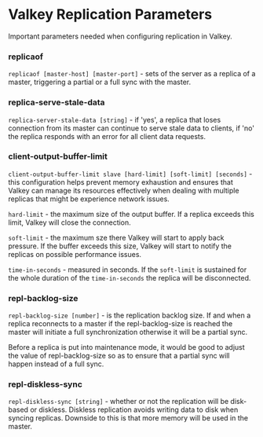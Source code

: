 # Valkey Replication Parameters

Important parameters needed when configuring replication in Valkey.

### replicaof

`replicaof [master-host] [master-port]` - sets of the server as a replica of a master, triggering a partial or a full sync with the master.

### replica-serve-stale-data

`replica-server-stale-data [string]` - if 'yes', a replica that loses connection from its master can continue to serve stale data to clients, if 'no' the replica responds with an error for all client data requests.

### client-output-buffer-limit

`client-output-buffer-limit slave [hard-limit] [soft-limit] [seconds]` - this configuration helps prevent memory exhaustion and ensures that Valkey can manage its resources effectively when dealing with multiple replicas that might be experience network issues.

`hard-limit` - the maximum size of the output buffer. If a replica exceeds this limit, Valkey will close the connection.

`soft-limit` - the maximum sze there Valkey will start to apply back pressure. If the buffer exceeds this size, Valkey will start to notify the replicas on possible performance issues.

`time-in-seconds` - measured in seconds. If the `soft-limit` is sustained for the whole duration of the `time-in-seconds` the replica will be disconnected.

### repl-backlog-size

`repl-backlog-size [number]` - is the replication backlog size. If and when a replica reconnects to a master if the repl-backlog-size is reached the master will initiate a full synchronization otherwise it will be a partial sync.

Before a replica is put into maintenance mode, it would be good to adjust the value of repl-backlog-size so as to ensure that a partial sync will happen instead of a full sync.

### repl-diskless-sync

`repl-diskless-sync [string]` - whether or not the replication will be disk-based or diskless. Diskless replication avoids writing data to disk when syncing replicas. Downside to this is that more memory will be used in the master.



